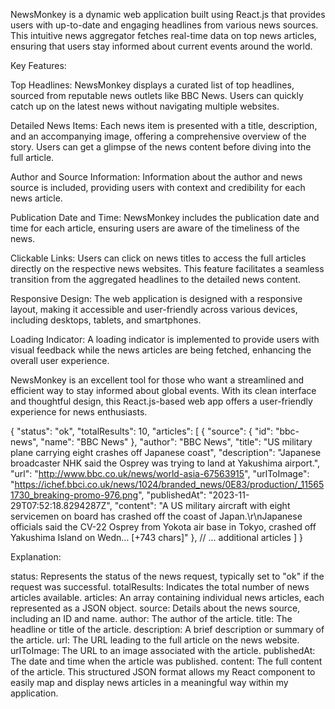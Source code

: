 NewsMonkey is a dynamic web application built using React.js that provides users with up-to-date and engaging headlines from various news sources. This intuitive news aggregator fetches real-time data on top news articles, ensuring that users stay informed about current events around the world.

Key Features:

Top Headlines: NewsMonkey displays a curated list of top headlines, sourced from reputable news outlets like BBC News. Users can quickly catch up on the latest news without navigating multiple websites.

Detailed News Items: Each news item is presented with a title, description, and an accompanying image, offering a comprehensive overview of the story. Users can get a glimpse of the news content before diving into the full article.

Author and Source Information: Information about the author and news source is included, providing users with context and credibility for each news article.

Publication Date and Time: NewsMonkey includes the publication date and time for each article, ensuring users are aware of the timeliness of the news.

Clickable Links: Users can click on news titles to access the full articles directly on the respective news websites. This feature facilitates a seamless transition from the aggregated headlines to the detailed news content.

Responsive Design: The web application is designed with a responsive layout, making it accessible and user-friendly across various devices, including desktops, tablets, and smartphones.

Loading Indicator: A loading indicator is implemented to provide users with visual feedback while the news articles are being fetched, enhancing the overall user experience.

NewsMonkey is an excellent tool for those who want a streamlined and efficient way to stay informed about global events. With its clean interface and thoughtful design, this React.js-based web app offers a user-friendly experience for news enthusiasts.








{
  "status": "ok",
  "totalResults": 10,
  "articles": [
    {
      "source": {
        "id": "bbc-news",
        "name": "BBC News"
      },
      "author": "BBC News",
      "title": "US military plane carrying eight crashes off Japanese coast",
      "description": "Japanese broadcaster NHK said the Osprey was trying to land at Yakushima airport.",
      "url": "http://www.bbc.co.uk/news/world-asia-67563915",
      "urlToImage": "https://ichef.bbci.co.uk/news/1024/branded_news/0E83/production/_115651730_breaking-promo-976.png",
      "publishedAt": "2023-11-29T07:52:18.8294287Z",
      "content": "A US military aircraft with eight servicemen on board has crashed off the coast of Japan.\r\nJapanese officials said the CV-22 Osprey from Yokota air base in Tokyo, crashed off Yakushima Island on Wedn… [+743 chars]"
    },
    // ... additional articles
  ]
}



Explanation:

status: Represents the status of the news request, typically set to "ok" if the request was successful.
totalResults: Indicates the total number of news articles available.
articles: An array containing individual news articles, each represented as a JSON object.
source: Details about the news source, including an ID and name.
author: The author of the article.
title: The headline or title of the article.
description: A brief description or summary of the article.
url: The URL leading to the full article on the news website.
urlToImage: The URL to an image associated with the article.
publishedAt: The date and time when the article was published.
content: The full content of the article.
This structured JSON format allows my React component to easily map and display news articles in a meaningful way within my application.





